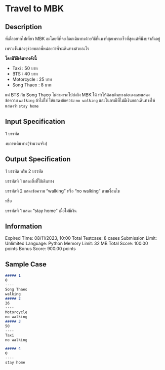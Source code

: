 # Travel to MBK

## Description
พี่เติ้ลอยากไปเที่ยว MBK อะโดยที่พี่จะเลือกเดินทางด้วยวิธีที่แพงที่สุดเพราะเร็วที่สุดแต่พี่มีงบจำกัดอยู่

เพราะงั้นน้องๆช่วยบอกพี่หน่อยว่าพี่จะเดินทางด้วยอะไร

**โดยมีวิธีเดินทางดังนี้**

- Taxi : 50 บาท
- BTS : 40 บาท
- Motorcycle : 25 บาท
- Song Thaeo : 8 บาท

แต่ BTS กับ Song Thaeo ไม่สามารถไปส่งถึง MBK ได้ ทำให้ต้องเดินทางต่อเองและแสดงข้อความ `walking` ถ้าไม่ใช่ ให้แสดงข้อความ `no walking` และในกรณีที่ไม่มีเงินออกเดินทางให้แสดงว่า `stay home`


## Input Specification
1 บรรทัด

งบการเดินทาง(จำนวนจริง)

## Output Specification
1 บรรทัด หรือ 2 บรรทัด

บรรทัดที่ 1 แสดงสิ่งที่ใช้เดินทาง

บรรทัดที่ 2 แสดงข้อความ “walking” หรือ “no walking” ตามเงื่อนไข

หรือ

บรรทัดที่ 1 แสดง “stay home” เมื่อไม่มีเงิน

## Information
Expired Time: 08/11/2023, 10:00
Total Testcase: 8 cases
Submission Limit: Unlimited
Language: Python
Memory Limit: 32 MB
Total Score: 100.00 points
Bonus Score: 900.00 points
## Sample Case
```markdown
##### 1
8
----
Song Thaeo
walking
##### 2
26
----
Motorcycle
no walking
##### 3
50
----
Taxi
no walking

##### 4
0
----
stay home
```
